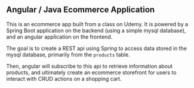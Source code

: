 ## Angular / Java Ecommerce Application

This is an ecommerce app built from a class on Udemy. It is powered by a Spring Boot application on the backend (using a simple mysql database), and an angular application on the frontend.

The goal is to create a REST api using Spring to access data stored in the mysql database, primarily from the `products` table.

Then, angular will subscribe to this api to retrieve information about products, and ultimately create an ecommerce storefront for users to interact with CRUD actions on a shopping cart.